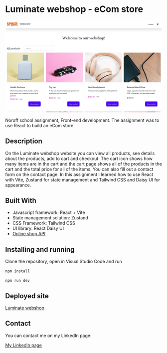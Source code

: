 # Luminate webshop - eCom store

![image](https://raw.githubusercontent.com/toratapp/teidsvag-portfolio/main/images/luminate-preview.jpg)

Noroff school assignment, Front-end development. The assignment was to use React to build an eCom store.
 
 
## Description

On the Luminate webshop website you can view all products, see details about the products, add to cart and checkout. The cart icon shows how many items are in the cart and the cart page shows all of the products in the cart and the total price for all of the items. You can also fill out a contact form on the contact page. In this assignment I learned how to use React with Vite, Zustand for state management and Tailwind CSS and Daisy UI for appearance.
 
 
## Built With

- Javascript framework: React + Vite
- State management solution: Zustand
- CSS Framework: Tailwind CSS
- UI library: React Daisy UI
- [Online shop API](https://api.noroff.dev/api/v1/online-shop)
 
 
## Installing and running

Clone the repository, open in Visual Studio Code and run

```
npm install
```

```
npm run dev
```
 
 
## Deployed site

[Luminate webshop](https://luminate-webshop.netlify.app/)
 
 
## Contact

You can contact me on my LinkedIn page:

[My LinkedIn page](https://www.linkedin.com/in/toraoeidsvag)
